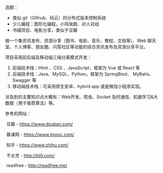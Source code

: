 选题：

- 类似 git（GIthub、码云）的分布式版本控制系统
- 少儿编程：图形化编程，小鸡快跑、对人对战
- 书城项目、电影分享，类似于豆瓣

做一个集资讯发布、资源分享（图书、电影、音乐、教程、文档等）、Web 聊天室、个人博客、朋友圈、问答社区等功能的综合资讯发布及资源分享平台。

项目采用前后端及移动端三端分离模式开发：

1. 前端技术栈：Html 、CSS 、JavaScript，框架为 Vue 或 React 等
2. 后端技术栈：Java、MySQL、Python，框架为 SpringBoot、 MyBatis、 Swagger 等
3. 移动端技术栈：可采用原生安卓、hybrid app 或是微信小程序实现。

涉及到的主要知识点大概有：Web开发、爬虫、Socket 及时通信、机器学习&大数据（用于推荐算法）等。

参考的网站：

​	豆瓣 - https://www.douban.com/

​	慕课网 - https://www.imooc.com/

​	知乎 - https://www.zhihu.com/

​	不太灵 - http://bt0.com/

​	readfree - http://readfree.me/
